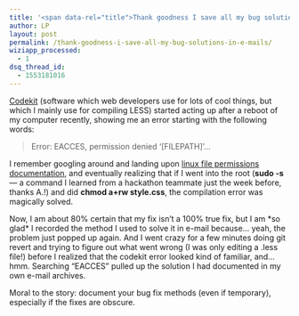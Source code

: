 ```yaml
---
title: '<span data-rel="title">Thank goodness I save all my bug solutions in e-mails</span>'
author: LP
layout: post
permalink: /thank-goodness-i-save-all-my-bug-solutions-in-e-mails/
wiziapp_processed:
  - 1
dsq_thread_id:
  - 1553181016
---
```

<span data-rel="content">

<p>
  <a href="http://incident57.com/codekit/">Codekit</a> (software which web developers use for lots of cool things, but which I mainly use for compiling LESS) started acting up after a reboot of my computer recently, showing me an error starting with the following words:
</p>

<blockquote>
  <p>
    Error: EACCES, permission denied &#8216;[FILEPATH]&#8217;&#8230;
  </p>
</blockquote>

<p>
  I remember googling around and landing upon <a href="https://help.ubuntu.com/community/FilePermissions">linux file permissions documentation</a>, and eventually realizing that if I went into the root (<strong>sudo -s</strong> &#8212; a command I learned from a hackathon teammate just the week before, thanks A.!) and did <strong>chmod a+rw style.css</strong>, the compilation error was magically solved.
</p>

<p>
  Now, I am about 80% certain that my fix isn&#8217;t a 100% true fix, but I am *so glad* I recorded the method I used to solve it in e-mail because&#8230; yeah, the problem just popped up again. And I went crazy for a few minutes doing git revert and trying to figure out what went wrong (I was only editing a .less file!) before I realized that the codekit error looked kind of familiar, and&#8230; hmm. Searching &#8220;EACCES&#8221; pulled up the solution I had documented in my own e-mail archives.
</p>

<p>
  Moral to the story: document your bug fix methods (even if temporary), especially if the fixes are obscure.
</p></span>